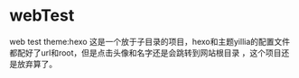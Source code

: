 # webTest
web test theme:hexo
这是一个放于子目录的项目，hexo和主题yillia的配置文件都配好了url和root，但是点击头像和名字还是会跳转到网站根目录
，这个项目还是放弃算了。
